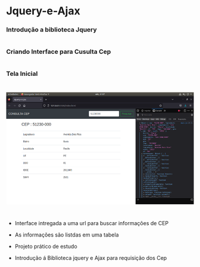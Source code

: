 # Jquery-e-Ajax
### Introdução a biblioteca Jquery 
#
### Criando Interface para Cusulta Cep

#
### Tela Inicial
#
<img src="img/pagina.png" alt="Tela Inicial" height="300px"/>

#

- Interface intregada a uma url para buscar informações de CEP

- As informações são listdas em uma tabela
- Projeto prático de estudo
- Introdução á Biblioteca jquery e Ajax para requisição dos Cep
